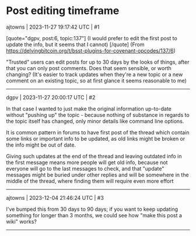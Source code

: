 # Post editing timeframe

ajtowns | 2023-11-27 19:17:42 UTC | #1

[quote="dgpv, post:6, topic:137"]
(I would prefer to edit the first post to update the info, but it seems that I cannot)
[/quote]
(From https://delvingbitcoin.org/t/bsst-plugins-for-covenant-opcodes/137/6)

"Trusted" users can edit posts for up to 30 days by the looks of things, after that you can only post comments. Does that seem sensible, or worth changing? (It's easier to track updates when they're a new topic or a new comment on an existing topic, so at first glance it seems reasonable to me)

-------------------------

dgpv | 2023-11-27 20:00:17 UTC | #2

In that case I wanted to just make the original information up-to-date without "pushing up" the topic - because nothing of substance in regards to the topic itself has changed, only minor details like command line options.

It is common pattern in forums to have first post of the thread which contain some links or important info to be updated, as old links might be broken or the info might be out of date.

Giving such updates at the end of the thread and leaving outdated info in the first message means more people will get old info, because not everyone will go to the last messages to check, and that "update" messages might be buried under other replies and will be somewhere in the middle of the thread, where finding them will require even more effort

-------------------------

ajtowns | 2023-12-04 21:46:24 UTC | #3

I've bumped this from 30 days to 90 days; if you want to keep updating something for longer than 3 months, we could see how "make this post a wiki" works?

-------------------------

